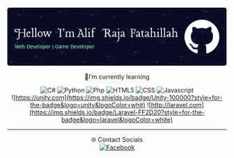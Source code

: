 ![](img/github-header-image.png)

<!--
**Myuziroun/Myuziroun** is a ✨ _special_ ✨ repository because its `README.md` (this file) appears on your GitHub profile.

Here are some ideas to get you started:

- 🔭 I’m currently working on ...
- 🌱 I’m currently learning ...
- 👯 I’m looking to collaborate on ...
- 🤔 I’m looking for help with ...
- 💬 Ask me about ...
- 📫 How to reach me: ...
- 😄 Pronouns: ...
- ⚡ Fun fact: ...
-->

<div align = "center">

📕I’m currently learning 
<br>

![C#](https://img.shields.io/badge/C%23-239120?style=for-the-badge&logo=csharp&logoColor=whit) ![Python](https://img.shields.io/badge/Python-FFD43B?style=for-the-badge&logo=python&logoColor=blue) ![Php](https://img.shields.io/badge/PHP-777BB4?style=for-the-badge&logo=php&logoColor=white) ![HTML5](https://img.shields.io/badge/HTML5-E34F26?style=for-the-badge&logo=html5&logoColor=white) ![CSS](https://img.shields.io/badge/CSS3-1572B6?style=for-the-badge&logo=css3&logoColor=white) ![Javascript](https://img.shields.io/badge/JavaScript-323330?style=for-the-badge&logo=javascript&logoColor=F7DF1E) <br>
![https://unity.com](https://img.shields.io/badge/Unity-100000?style=for-the-badge&logo=unity&logoColor=whit) ![http://laravel.com](https://img.shields.io/badge/Laravel-FF2D20?style=for-the-badge&logo=laravel&logoColor=white)<br>

---
🌐 Contact Socials<br>
[![Facebook](https://img.shields.io/badge/Facebook-%231877F2.svg?logo=Facebook&logoColor=white)](https://www.facebook.com/tritaznt21/)

</div>
<!-- Proudly created with GPRM ( https://gprm.itsvg.in ) -->
